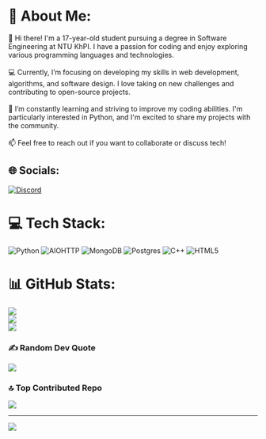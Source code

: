 # 💫 About Me:
👋 Hi there! I'm a 17-year-old student pursuing a degree in Software Engineering at NTU KhPI. I have a passion for coding and enjoy exploring various programming languages and technologies.<br><br>💻 Currently, I’m focusing on developing my skills in web development, algorithms, and software design. I love taking on new challenges and contributing to open-source projects.<br><br>🌱 I’m constantly learning and striving to improve my coding abilities. I'm particularly interested in Python, and I'm excited to share my projects with the community.<br><br>📫 Feel free to reach out if you want to collaborate or discuss tech!


## 🌐 Socials:
[![Discord](https://img.shields.io/badge/Discord-%237289DA.svg?logo=discord&logoColor=white)](https://discord.gg/whysosad._.) 

# 💻 Tech Stack:
![Python](https://img.shields.io/badge/python-3670A0?style=for-the-badge&logo=python&logoColor=ffdd54) ![AIOHTTP](https://img.shields.io/badge/iohttp-%232C5bb4.svg?style=for-the-badge&logo=aiohttp&logoColor=white) ![MongoDB](https://img.shields.io/badge/MongoDB-%234ea94b.svg?style=for-the-badge&logo=mongodb&logoColor=white) ![Postgres](https://img.shields.io/badge/postgres-%23316192.svg?style=for-the-badge&logo=postgresql&logoColor=white) ![C++](https://img.shields.io/badge/c++-%2300599C.svg?style=for-the-badge&logo=c%2B%2B&logoColor=white) ![HTML5](https://img.shields.io/badge/html5-%23E34F26.svg?style=for-the-badge&logo=html5&logoColor=white)
# 📊 GitHub Stats:
![](https://github-readme-stats.vercel.app/api?username=Matvei-Antipov&theme=dark&hide_border=false&include_all_commits=false&count_private=false)<br/>
![](https://github-readme-streak-stats.herokuapp.com/?user=Matvei-Antipov&theme=dark&hide_border=false)<br/>
![](https://github-readme-stats.vercel.app/api/top-langs/?username=Matvei-Antipov&theme=dark&hide_border=false&include_all_commits=false&count_private=false&layout=compact)

### ✍️ Random Dev Quote
![](https://quotes-github-readme.vercel.app/api?type=vetical&theme=light)

### 🔝 Top Contributed Repo
![](https://github-contributor-stats.vercel.app/api?username=Matvei-Antipov&limit=5&theme=gruvbox&combine_all_yearly_contributions=true)

---
[![](https://visitcount.itsvg.in/api?id=Matvei-Antipov&icon=10&color=11)](https://visitcount.itsvg.in)

<!-- Proudly created with GPRM ( https://gprm.itsvg.in ) -->
